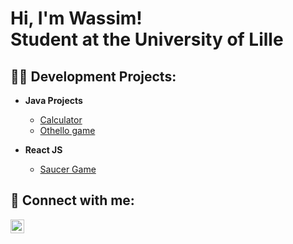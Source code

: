 <h1>Hi, I'm Wassim! <br/>Student at the University of Lille</h1>

<h2>👨‍💻 Development Projects:</h2>

- <b>Java Projects</b>

  - [Calculator](https://github.com/LaMesker/java-calculator.git)
  - [Othello game](https://github.com/LaMesker/othello-java/tree/main)

- <b>React JS</b>
  - [Saucer Game](https://github.com/LaMesker/saucer-game-JS/tree/main)

<h2> 🤳 Connect with me:</h2>

[<img align="left" alt="JoshMadakor | LinkedIn" width="22px" src="https://cdn.jsdelivr.net/npm/simple-icons@v3/icons/linkedin.svg" />][linkedin]


[linkedin]: https://linkedin.com/in/
